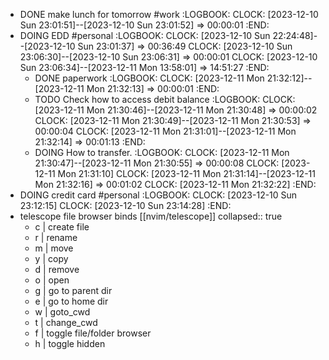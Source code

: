 - DONE make lunch for tomorrow #work
  :LOGBOOK:
  CLOCK: [2023-12-10 Sun 23:01:51]--[2023-12-10 Sun 23:01:52] =>  00:00:01
  :END:
- DOING EDD #personal
  :LOGBOOK:
  CLOCK: [2023-12-10 Sun 22:24:48]--[2023-12-10 Sun 23:01:37] =>  00:36:49
  CLOCK: [2023-12-10 Sun 23:06:30]--[2023-12-10 Sun 23:06:31] =>  00:00:01
  CLOCK: [2023-12-10 Sun 23:06:34]--[2023-12-11 Mon 13:58:01] =>  14:51:27
  :END:
	- DONE paperwork
	  :LOGBOOK:
	  CLOCK: [2023-12-11 Mon 21:32:12]--[2023-12-11 Mon 21:32:13] =>  00:00:01
	  :END:
	- TODO Check how to access debit balance
	  :LOGBOOK:
	  CLOCK: [2023-12-11 Mon 21:30:46]--[2023-12-11 Mon 21:30:48] =>  00:00:02
	  CLOCK: [2023-12-11 Mon 21:30:49]--[2023-12-11 Mon 21:30:53] =>  00:00:04
	  CLOCK: [2023-12-11 Mon 21:31:01]--[2023-12-11 Mon 21:32:14] =>  00:01:13
	  :END:
	- DOING How to transfer.
	  :LOGBOOK:
	  CLOCK: [2023-12-11 Mon 21:30:47]--[2023-12-11 Mon 21:30:55] =>  00:00:08
	  CLOCK: [2023-12-11 Mon 21:31:10]
	  CLOCK: [2023-12-11 Mon 21:31:14]--[2023-12-11 Mon 21:32:16] =>  00:01:02
	  CLOCK: [2023-12-11 Mon 21:32:22]
	  :END:
- DOING credit card #personal
  :LOGBOOK:
  CLOCK: [2023-12-10 Sun 23:12:15]
  CLOCK: [2023-12-10 Sun 23:14:28]
  :END:
- telescope file browser binds [[nvim/telescope]]
  collapsed:: true
	- c | create file
	- r | rename
	- m | move
	- y | copy
	- d | remove
	- o | open
	- g | go to parent dir
	- e | go to home dir
	- w | goto_cwd
	- t | change_cwd
	- f | toggle file/folder browser
	- h | toggle hidden